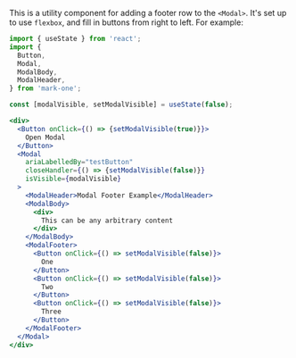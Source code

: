 This is a utility component for adding a footer row to the `<Modal>`. It's set up to use `flexbox`, and fill in buttons from right to left. For example:

```jsx
import { useState } from 'react';
import {
  Button,
  Modal,
  ModalBody,
  ModalHeader,
} from 'mark-one';

const [modalVisible, setModalVisible] = useState(false);

<div>
  <Button onClick={() => {setModalVisible(true)}}>
    Open Modal
  </Button>
  <Modal
    ariaLabelledBy="testButton"
    closeHandler={() => {setModalVisible(false)}}
    isVisible={modalVisible}
  >
    <ModalHeader>Modal Footer Example</ModalHeader>
    <ModalBody>
      <div>
        This can be any arbitrary content
      </div>
    </ModalBody>
    <ModalFooter>
      <Button onClick={() => setModalVisible(false)}>
        One
      </Button>
      <Button onClick={() => setModalVisible(false)}>
        Two
      </Button>
      <Button onClick={() => setModalVisible(false)}>
        Three
      </Button>
    </ModalFooter>
  </Modal>
</div>
```


